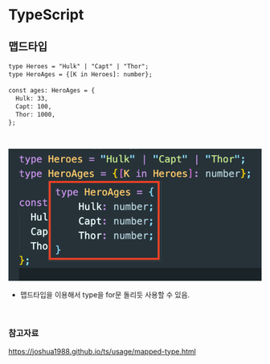 # TypeScript

## 맵드타입

```TSX
type Heroes = "Hulk" | "Capt" | "Thor";
type HeroAges = {[K in Heroes]: number};

const ages: HeroAges = {
  Hulk: 33,
  Capt: 100,
  Thor: 1000,
};
```

<br>

![맵드타입](../screen/%EB%A7%B5%EB%93%9C%ED%83%80%EC%9E%85.png)

- 맵드타입을 이용해서 type을 for문 돌리듯 사용할 수 있음.

<br>

### 참고자료

https://joshua1988.github.io/ts/usage/mapped-type.html
